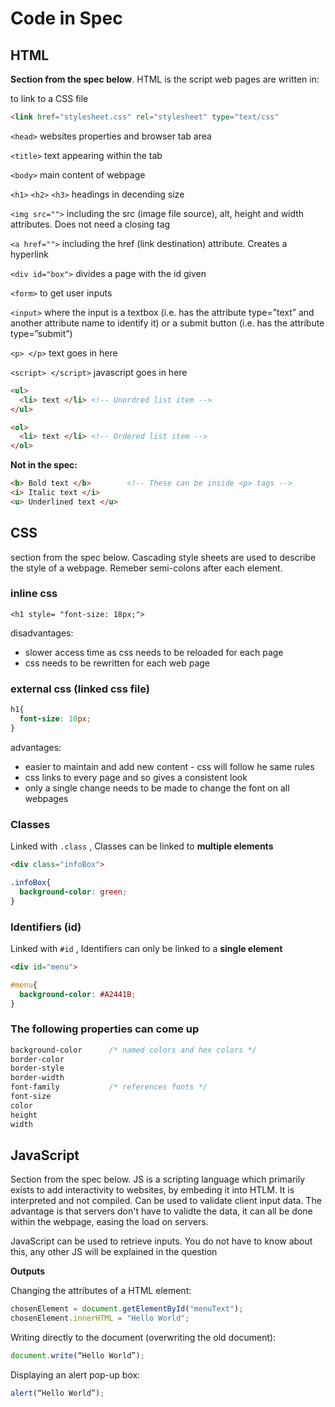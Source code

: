 # Code in Spec
## HTML 
**Section from the spec below**. HTML is the script web pages are written in:

to link to a CSS file
```html
<link href="stylesheet.css" rel="stylesheet" type="text/css"
``` 

`<head>` websites properties and browser tab area

`<title>` text appearing within the tab

`<body>` main content of webpage

`<h1>` `<h2>` `<h3>` headings in decending size

`<img src="">` including the src (image file source), alt, height and width attributes. Does not need a closing tag

`<a href="">` including the href (link destination) attribute. Creates a hyperlink

`<div id="box">` divides a page with the id given

`<form>` to get user inputs

`<input>` where the input is a textbox (i.e. has the attribute type=”text” and another attribute name to identify it) or a submit button (i.e. has the attribute type=”submit”)

`<p> </p>` text goes in here 

`<script> </script>` javascript goes in here 

```html
<ul>
  <li> text </li> <!-- Unordred list item -->
</ul>

<ol>
  <li> text </li> <!-- Ordered list item -->
</ol>
```

**Not in the spec:**

```html
<b> Bold text </b>        <!-- These can be inside <p> tags -->
<i> Italic text </i>
<u> Underlined text </u>
```

## CSS
section from the spec below. Cascading style sheets are used to describe the style of a webpage. Remeber semi-colons after each element.

### inline css

`<h1 style= "font-size: 18px;">`

disadvantages:
- slower access time as css needs to be reloaded for each page
- css needs to be rewritten for each web page

### external css (linked css file)

```css
h1{
  font-size: 18px;
}
```

advantages:
- easier to maintain and add new content - css will follow he same rules
- css links to every page and so gives a consistent look
- only a single change needs to be made to change the font on all webpages 

### Classes
Linked with `.class` , Classes can be linked to **multiple elements**

```html
<div class="infoBox">
```

```css
.infoBox{
  background-color: green;
}
```

### Identifiers (id)
Linked with `#id` , Identifiers can only be linked to a **single element**

```html
<div id="menu">
```

```css
#menu{
  background-color: #A2441B;
}
```

### The following properties can come up

```css
background-color      /* named colors and hex colors */
border-color
border-style
border-width
font-family           /* references fonts */
font-size
color
height
width
```

## JavaScript 
Section from the spec below. JS is a scripting language which primarily exists to add interactivity to websites, by embeding it into HTLM. It is interpreted and not compiled. Can be used to validate client input data. The advantage is that servers don't have to validte the data, it can all be done within the webpage, easing the load on servers.

JavaScript can be used to retrieve inputs. You do not have to know about this, any other JS will be explained in the question

**Outputs**

Changing the attributes of a HTML element:
```js
chosenElement = document.getElementById("menuText");
chosenElement.innerHTML = "Hello World";
```

Writing directly to the document (overwriting the old document):
```js
document.write(“Hello World”);
```

 Displaying an alert pop-up box:
 ```js
alert(“Hello World”);
```
